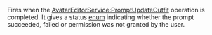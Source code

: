 Fires when the [AvatarEditorService:PromptUpdateOutfit](https://developer.roblox.com/en-us/api-reference/function/AvatarEditorService/PromptUpdateOutfit) operation is completed. It gives a status [enum](https://developer.roblox.com/en-us/api-reference/enum/AvatarPromptResult) indicating whether the prompt succeeded, failed or permission was not granted by the user.